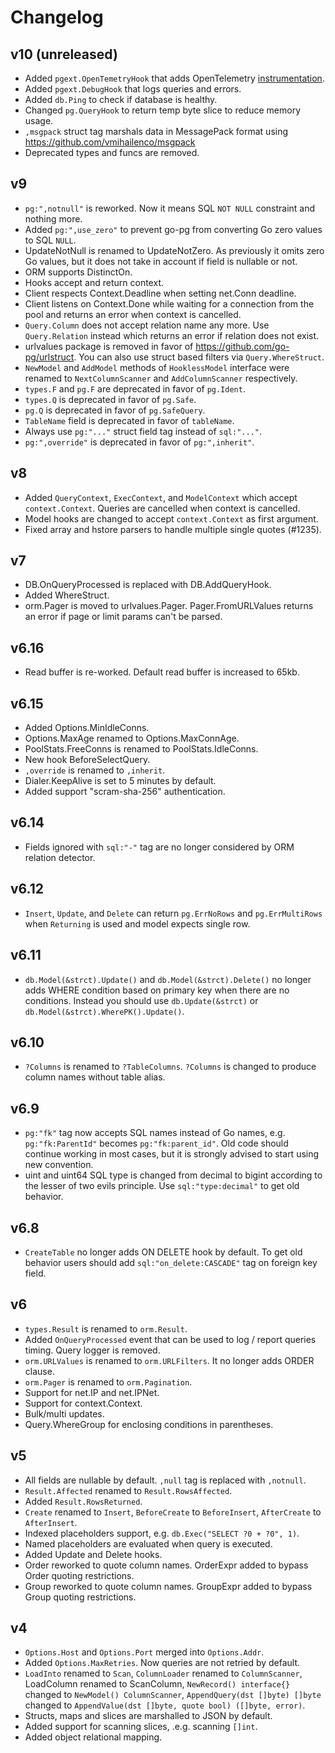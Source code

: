 # Changelog

## v10 (unreleased)

- Added `pgext.OpenTemetryHook` that adds OpenTelemetry
  [instrumentation](https://pg.uptrace.dev/tracing/).
- Added `pgext.DebugHook` that logs queries and errors.
- Added `db.Ping` to check if database is healthy.
- Changed `pg.QueryHook` to return temp byte slice to reduce memory usage.
- `,msgpack` struct tag marshals data in MessagePack format using
  https://github.com/vmihailenco/msgpack
- Deprecated types and funcs are removed.

## v9

- `pg:",notnull"` is reworked. Now it means SQL `NOT NULL` constraint and
  nothing more.
- Added `pg:",use_zero"` to prevent go-pg from converting Go zero values to SQL
  `NULL`.
- UpdateNotNull is renamed to UpdateNotZero. As previously it omits zero Go
  values, but it does not take in account if field is nullable or not.
- ORM supports DistinctOn.
- Hooks accept and return context.
- Client respects Context.Deadline when setting net.Conn deadline.
- Client listens on Context.Done while waiting for a connection from the pool
  and returns an error when context is cancelled.
- `Query.Column` does not accept relation name any more. Use `Query.Relation`
  instead which returns an error if relation does not exist.
- urlvalues package is removed in favor of https://github.com/go-pg/urlstruct.
  You can also use struct based filters via `Query.WhereStruct`.
- `NewModel` and `AddModel` methods of `HooklessModel` interface were renamed to
  `NextColumnScanner` and `AddColumnScanner` respectively.
- `types.F` and `pg.F` are deprecated in favor of `pg.Ident`.
- `types.Q` is deprecated in favor of `pg.Safe`.
- `pg.Q` is deprecated in favor of `pg.SafeQuery`.
- `TableName` field is deprecated in favor of `tableName`.
- Always use `pg:"..."` struct field tag instead of `sql:"..."`.
- `pg:",override"` is deprecated in favor of `pg:",inherit"`.

## v8

- Added `QueryContext`, `ExecContext`, and `ModelContext` which accept
  `context.Context`. Queries are cancelled when context is cancelled.
- Model hooks are changed to accept `context.Context` as first argument.
- Fixed array and hstore parsers to handle multiple single quotes (#1235).

## v7

- DB.OnQueryProcessed is replaced with DB.AddQueryHook.
- Added WhereStruct.
- orm.Pager is moved to urlvalues.Pager. Pager.FromURLValues returns an error if
  page or limit params can't be parsed.

## v6.16

- Read buffer is re-worked. Default read buffer is increased to 65kb.

## v6.15

- Added Options.MinIdleConns.
- Options.MaxAge renamed to Options.MaxConnAge.
- PoolStats.FreeConns is renamed to PoolStats.IdleConns.
- New hook BeforeSelectQuery.
- `,override` is renamed to `,inherit`.
- Dialer.KeepAlive is set to 5 minutes by default.
- Added support "scram-sha-256" authentication.

## v6.14

- Fields ignored with `sql:"-"` tag are no longer considered by ORM relation
  detector.

## v6.12

- `Insert`, `Update`, and `Delete` can return `pg.ErrNoRows` and
  `pg.ErrMultiRows` when `Returning` is used and model expects single row.

## v6.11

- `db.Model(&strct).Update()` and `db.Model(&strct).Delete()` no longer adds
  WHERE condition based on primary key when there are no conditions. Instead you
  should use `db.Update(&strct)` or `db.Model(&strct).WherePK().Update()`.

## v6.10

- `?Columns` is renamed to `?TableColumns`. `?Columns` is changed to produce
  column names without table alias.

## v6.9

- `pg:"fk"` tag now accepts SQL names instead of Go names, e.g.
  `pg:"fk:ParentId"` becomes `pg:"fk:parent_id"`. Old code should continue
  working in most cases, but it is strongly advised to start using new
  convention.
- uint and uint64 SQL type is changed from decimal to bigint according to the
  lesser of two evils principle. Use `sql:"type:decimal"` to get old behavior.

## v6.8

- `CreateTable` no longer adds ON DELETE hook by default. To get old behavior
  users should add `sql:"on_delete:CASCADE"` tag on foreign key field.

## v6

- `types.Result` is renamed to `orm.Result`.
- Added `OnQueryProcessed` event that can be used to log / report queries
  timing. Query logger is removed.
- `orm.URLValues` is renamed to `orm.URLFilters`. It no longer adds ORDER
  clause.
- `orm.Pager` is renamed to `orm.Pagination`.
- Support for net.IP and net.IPNet.
- Support for context.Context.
- Bulk/multi updates.
- Query.WhereGroup for enclosing conditions in parentheses.

## v5

- All fields are nullable by default. `,null` tag is replaced with `,notnull`.
- `Result.Affected` renamed to `Result.RowsAffected`.
- Added `Result.RowsReturned`.
- `Create` renamed to `Insert`, `BeforeCreate` to `BeforeInsert`, `AfterCreate`
  to `AfterInsert`.
- Indexed placeholders support, e.g. `db.Exec("SELECT ?0 + ?0", 1)`.
- Named placeholders are evaluated when query is executed.
- Added Update and Delete hooks.
- Order reworked to quote column names. OrderExpr added to bypass Order quoting
  restrictions.
- Group reworked to quote column names. GroupExpr added to bypass Group quoting
  restrictions.

## v4

- `Options.Host` and `Options.Port` merged into `Options.Addr`.
- Added `Options.MaxRetries`. Now queries are not retried by default.
- `LoadInto` renamed to `Scan`, `ColumnLoader` renamed to `ColumnScanner`,
  LoadColumn renamed to ScanColumn, `NewRecord() interface{}` changed to
  `NewModel() ColumnScanner`, `AppendQuery(dst []byte) []byte` changed to
  `AppendValue(dst []byte, quote bool) ([]byte, error)`.
- Structs, maps and slices are marshalled to JSON by default.
- Added support for scanning slices, .e.g. scanning `[]int`.
- Added object relational mapping.
